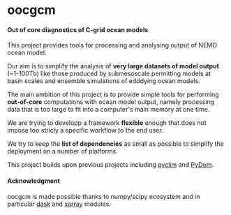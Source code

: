 # oocgcm
#### Out of core diagnostics of C-grid ocean models


This project provides tools for processing and analysing output of NEMO ocean model. 

Our aim is to simplify the analysis of **very large datasets of model output** (~1-100Tb) like those produced by submesoscale permitting models at basin scales and ensemble simulations of edddying ocean models. 

The main ambition of this project is to provide simple tools for performing **out-of-core** computations with ocean model output, namely processing  data that is too large to fit into a computer's main memory at one time. 


We are trying to developp a framework **flexible** enough that does not impose too stricly a specific workflow to the end user. 
 
We try to keep the **list of dependencies** as small as possible to simplify the deployment on a number of platforms. 
 
This project builds upon previous projects including [pyclim](http://servforge.legi.grenoble-inp.fr/projects/soft-pyclim) and [PyDom](http://servforge.legi.grenoble-inp.fr/projects/PyDom). 

#### Acknowledgment

oocgcm is made possible thanks to numpy/scipy ecosystem and in particular [dask](https://github.com/dask/dask) and [xarray](https://github.com/pydata/xarray) modules. 

